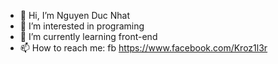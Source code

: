 - 👋 Hi, I’m Nguyen Duc Nhat
- 👀 I’m interested in programing
- 🌱 I’m currently learning front-end 
- 📫 How to reach me: fb https://www.facebook.com/Kroz1l3r

<!---
Nhat13/Nhat13 is a ✨ special ✨ repository because its `README.md` (this file) appears on your GitHub profile.
You can click the Preview link to take a look at your changes.
--->

